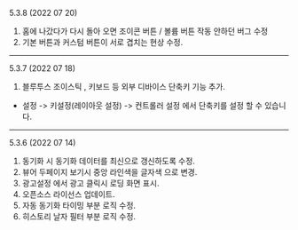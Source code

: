 

5.3.8 (2022 07 20)
1. 홈에 나갔다가 다시 돌아 오면 조이콘 버튼 / 볼륨 버튼 작동 안하던 버그 수정 
2. 기본 버튼과 커스텀 버튼이 서로 겹치는 현상 수정. 


---
5.3.7 (2022 07 18)
1. 블루투스 조이스틱 , 키보드 등 외부 디바이스 단축키 기능 추가. 
  - 설정 -> 키설정(레이아웃 설정) ->  컨트롤러 설정 에서 단축키를 설정 할 수 있습니다. 

---

5.3.6 (2022 07 14)
1. 동기화 시 동기화 데이터를 최신으로 갱신하도록 수정. 
2. 뷰어 두페이지 보기시 중앙 라인색을 글자색 으로 변경.
3. 광고설정 에서 광고 클릭시 로딩 화면 표시. 
4. 오픈소스 라이선스 업데이트.
5. 자동 동기화 타이밍 부분 로직 수정.
6. 히스토리 날자 필터 부분 로직 수정. 

